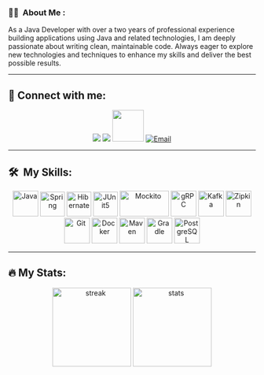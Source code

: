 ### :man_technologist: &nbsp;About Me :


As a Java Developer with over a two years of professional experience building applications using Java and related technologies, I am deeply passionate about writing clean, maintainable code. 
Always eager to explore new technologies and techniques to enhance my skills and deliver the best possible results.

---

## :link: Connect with me:

<p align="center">

<a href="https://www.linkedin.com/in/mustafa-ercan-3310421a1/" class="socials-item">
<img src="https://github.com/mmstf00/mmstf00/assets/65444856/ae26aba5-ae1a-4605-bf03-175b70d2b19c"></img></a>

<a href="https://www.instagram.com/mmstf00/" class="socials-item">
<img src="https://github.com/mmstf00/mmstf00/assets/65444856/ab9e9fa3-343c-458f-8a8d-b540e8ac9ffb"></img></a>

<a href="https://www.facebook.com/mmstf00/" class="socials-item">
<img src="https://github.com/mmstf00/mmstf00/assets/65444856/ddda2a2b-65a5-4618-98db-39586d23c404" height="64" width="64"></img></a>

<a href="mailto:mustafa.ercan392@gmail.com" class="socials-item">
<img src="https://github.com/mmstf00/mmstf00/assets/65444856/46328305-8a73-4153-9579-65bfced86f19" alt="Email"></img></a>
        
</p>

---

## 🛠 &nbsp;My Skills:

<div align="center">
  <img src="https://cdn.jsdelivr.net/gh/devicons/devicon/icons/java/java-original.svg" height="52" width="52" title="Java" alt="Java"  />
  <img src="https://cdn.jsdelivr.net/gh/devicons/devicon/icons/spring/spring-original.svg" height="50" width="50" title="Spring" alt="Spring"  />
  <img src="https://cdn.jsdelivr.net/gh/devicons/devicon/icons/hibernate/hibernate-original.svg" height="50" width="50" title="Hibernate" alt="Hibernate"  />
  <img src="https://cdn.jsdelivr.net/gh/devicons/devicon/icons/junit/junit-original.svg" height="50" width="50" title="JUnit5" alt="JUnit5"  />
  <img src="https://github.com/mmstf00/mmstf00/assets/65444856/88408872-c517-4c6e-bd68-a9990c194a35" title="Mockito" alt="Mockito" height="52" width="100px"/>
  <img src="https://cdn.jsdelivr.net/gh/devicons/devicon/icons/grpc/grpc-original.svg" height="52" width="52" title="gRPC" alt="gRPC"  />
  <img src="https://cdn.jsdelivr.net/gh/devicons/devicon/icons/apachekafka/apachekafka-original.svg" height="52" width="52" title="Kafka" alt="Kafka"  />
  <img src="https://github.com/mmstf00/mmstf00/assets/65444856/c8e84d82-ef4e-44ca-a92e-f70a937f61d6" title="Zipkin" alt="Zipkin" height="52" width="52"/>
  <img src="https://cdn.jsdelivr.net/gh/devicons/devicon/icons/git/git-original.svg" height="52" width="52" title="Git" alt="Git"  />
  <img src="https://cdn.jsdelivr.net/gh/devicons/devicon/icons/docker/docker-original-wordmark.svg" height="52" width="52" title="Docker" alt="Docker"  />
  <img src="https://cdn.jsdelivr.net/gh/devicons/devicon/icons/maven/maven-original.svg" height="52" width="52" title="Maven" alt="Maven"  />
  <img src="https://cdn.jsdelivr.net/gh/devicons/devicon/icons/gradle/gradle-original.svg" height="52" width="52" title="Gradle" alt="Gradle"  />
  <img src="https://cdn.jsdelivr.net/gh/devicons/devicon/icons/postgresql/postgresql-original.svg" height="52" width="52" title="PostgreSQL" alt="PostgreSQL"  />
</div>

---

## 🔥 My Stats:

<p align="center">
<img height="160px" src="https://github-readme-streak-stats.herokuapp.com/?user=mmstf00&theme=dark&count_private=true&bg_color=0d1116&title_color=ce09ec&text_color=a4aacb&icon_color=007ec6" alt="streak"/>
<img height="160px" src="https://github-readme-stats.vercel.app/api/top-langs?username=mmstf00&show_icons=true&locale=en&layout=compact&bg_color=0d1116&title_color=ce09ec&text_color=a4aacb" alt="stats"/> 
</p>


